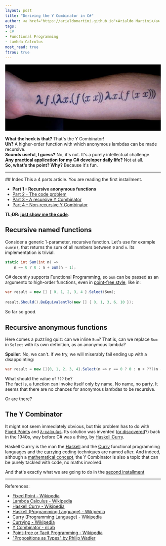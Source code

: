 ```yaml
---
layout: post
title: "Deriving the Y Combinator in C#"
author: <a href="https://arialdomartini.github.io">Arialdo Martini</a>
tags:
- C#
- Functional Programming
- Lambda Calculus
most_read: true
ftrou: true
---
```

![A tattoo with the Y Combinator](static/img/y-combinator-in-csharp/y-combinator.jpg)

**What the heck is that?** That's the Y Combinator!<br/>
**Uh?** A higher-order function with which anonymous lambdas can be made recursive.<br/>
**Sounds useful, I guess?** No, it's not. It's a purely intellectual challenge.<br/>
**Any practical application for my C# developer daily life?** Not at all.<br/>
**So, what's the point? Why?** Because it's fun.



<!--more-->
<hr/>
## Index
This a 4 parts article. You are reading the first installment.

* **Part 1 - Recursive anonymous functions**
* [Part 2 - The code problem][part-2]
* [Part 3 - A recursive Y Combinator][part-3]
* [Part 4 - Non-recursive Y Combinator][part-4]

**TL;DR: [just show me the code][just-show-me-the-code]**.


## Recursive named functions
Consider a generic 1-parameter, recursive function. Let's use for example `sum(n)`, that returns the sum of all numbers between `0` and `n`. Its implementation is trivial.

```csharp
static int Sum(int n) =>
    n == 0 ? 0 : n + Sum(n - 1);
```

C# decently supports Functional Programming, so `Sum` can be passed as an argumento to high-order functions, even in [point-free style][point-free], like in:

```csharp
var result = new [] { 0, 1, 2, 3, 4 }.Select(Sum);

result.Should().BeEquivalentTo(new [] { 0, 1, 3, 6, 10 });
```

So far so good.

## Recursive anonymous functions
Here comes a puzzling quiz: can we inline `Sum`? That is, can we replace `Sum` in `Select` with its own definition, as an anonymous lambda?

**Spoiler**: No, we can't. If we try, we will miserably fail ending up with a disappointing:


```csharp
var result = new []{0, 1, 2, 3, 4}.Select(n => n == 0 ? 0 : n + ???(n - 1));
```


What should the value of `???` be?<br/>
The fact is, a function can invoke itself only by name. No name, no party. It seems that there are no chances for anonymous lambdas to be recursive.

Or are there?

## The Y Combinator
It might not seem immediately obvious, but this problem has to do with [Fixed Points][fixed-point] and [λ-calculus][lambda-calculus]. Its solution was invented ([or discovered][propositions-as-types]?) back in the 1940s, way before C# was a thing, by [Haskell Curry][haskell-curry].<br/>

Haskell Currry is the man the [Haskell][haskell] and the [Curry][curry] functional programming languages and the [currying][currying] coding techniques are named after. And indeed, although a [mathematical concept][y-combinator-ncatlab], the Y Combinator is also a topic that can be purely tackled with code, no maths involved.

And that's exactly what we are going to do in the [second installment][part-2]

<hr />

References:

* [Fixed Point - Wikipedia][fixed-point]
* [Lambda Calculus - Wikipedia][lambda-calculus]
* [Haskell Curry - Wikipedia][haskell-curry]
* [Haskell (Programming Language) - Wikipedia][haskell]
* [Curry (Programming Language) - Wikipedia][curry]
* [Currying - Wikipedia][currying]
* [Y Combinator - nLab][y-combinator-ncatlab]
* [Point-free or Tacit Programming - Wikipedia][point-free]
* ["Propositions as Types" by Philip Wadler][propositions-as-types]


[fixed-point]: https://en.wikipedia.org/wiki/Fixed_point_%28mathematics%29
[lambda-calculus]: https://en.wikipedia.org/wiki/Lambda_calculus
[haskell-curry]: https://en.wikipedia.org/wiki/Haskell_Curry
[haskell]: https://en.wikipedia.org/wiki/Haskell
[Curry]: https://en.wikipedia.org/wiki/Curry_(programming_language)
[currying]: https://en.wikipedia.org/wiki/Currying
[y-combinator-ncatlab]: https://ncatlab.org/nlab/show/fixed-point+combinator
[point-free]: https://en.wikipedia.org/wiki/Tacit_programming
[propositions-as-types]: https://www.youtube.com/watch?v=IOiZatlZtGU

[just-show-me-the-code]: y-combinator-in-csharp-code-only
[part-2]: y-combinator-in-csharp-part-2
[part-3]: y-combinator-in-csharp-part-3
[part-4]: y-combinator-in-csharp-part-4
